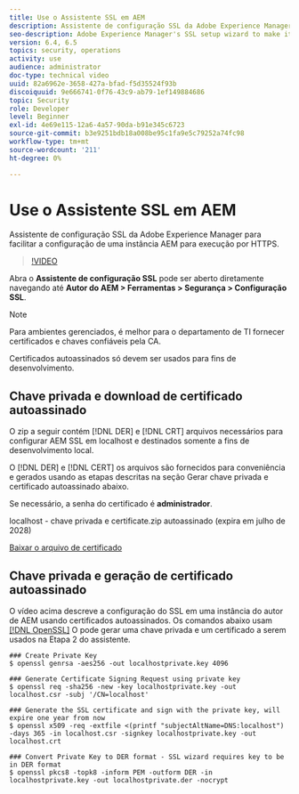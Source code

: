 ```yaml
---
title: Use o Assistente SSL em AEM
description: Assistente de configuração SSL da Adobe Experience Manager para facilitar a configuração de uma instância AEM para execução por HTTPS.
seo-description: Adobe Experience Manager's SSL setup wizard to make it easier to set up an AEM instance to run over HTTPS.
version: 6.4, 6.5
topics: security, operations
activity: use
audience: administrator
doc-type: technical video
uuid: 82a6962e-3658-427a-bfad-f5d35524f93b
discoiquuid: 9e666741-0f76-43c9-ab79-1ef149884686
topic: Security
role: Developer
level: Beginner
exl-id: 4e69e115-12a6-4a57-90da-b91e345c6723
source-git-commit: b3e9251bdb18a008be95c1fa9e5c79252a74fc98
workflow-type: tm+mt
source-wordcount: '211'
ht-degree: 0%

---
```


# Use o Assistente SSL em AEM

Assistente de configuração SSL da Adobe Experience Manager para facilitar a configuração de uma instância AEM para execução por HTTPS.

>[!VIDEO](https://video.tv.adobe.com/v/17993?quality=12&learn=on)

Abra o __Assistente de configuração SSL__ pode ser aberto diretamente navegando até __Autor do AEM > Ferramentas > Segurança > Configuração SSL__.

>[!NOTE]
>
>Para ambientes gerenciados, é melhor para o departamento de TI fornecer certificados e chaves confiáveis pela CA.
>
>Certificados autoassinados só devem ser usados para fins de desenvolvimento.

## Chave privada e download de certificado autoassinado

O zip a seguir contém [!DNL DER] e [!DNL CRT] arquivos necessários para configurar AEM SSL em localhost e destinados somente a fins de desenvolvimento local.

O [!DNL DER] e [!DNL CERT] os arquivos são fornecidos para conveniência e gerados usando as etapas descritas na seção Gerar chave privada e certificado autoassinado abaixo.

Se necessário, a senha do certificado é **administrador**.

localhost - chave privada e certificate.zip autoassinado (expira em julho de 2028)

[Baixar o arquivo de certificado](assets/use-the-ssl-wizard/certificate.zip)

## Chave privada e geração de certificado autoassinado

O vídeo acima descreve a configuração do SSL em uma instância do autor de AEM usando certificados autoassinados. Os comandos abaixo usam [[!DNL OpenSSL]](https://www.openssl.org/) O pode gerar uma chave privada e um certificado a serem usados na Etapa 2 do assistente.

```shell
### Create Private Key
$ openssl genrsa -aes256 -out localhostprivate.key 4096

### Generate Certificate Signing Request using private key
$ openssl req -sha256 -new -key localhostprivate.key -out localhost.csr -subj '/CN=localhost'

### Generate the SSL certificate and sign with the private key, will expire one year from now
$ openssl x509 -req -extfile <(printf "subjectAltName=DNS:localhost") -days 365 -in localhost.csr -signkey localhostprivate.key -out localhost.crt

### Convert Private Key to DER format - SSL wizard requires key to be in DER format
$ openssl pkcs8 -topk8 -inform PEM -outform DER -in localhostprivate.key -out localhostprivate.der -nocrypt
```
